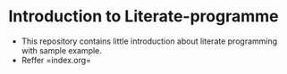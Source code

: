 Introduction to Literate-programme
==================
* This repository contains little introduction about literate programming with sample example.
* Reffer =index.org= 
